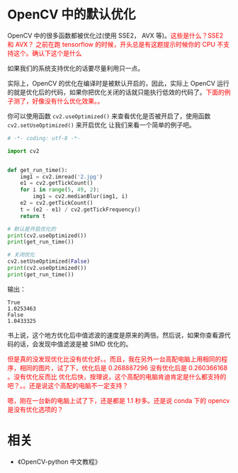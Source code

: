 
# OpenCV 中的默认优化

OpenCV 中的很多函数都被优化过(使用 SSE2， AVX 等)。<span style="color:red;">这些是什么？SSE2 和 AVX？ 之前在跑 tensorflow 的时候，开头总是有这题提示时候你的 CPU 不支持这个。确认下这个是什么</span>

如果我们的系统支持优化的话要尽量利用只一点。

实际上，OpenCV 的优化在编译时是被默认开启的，因此，实际上 OpenCV 运行的就是优化后的代码，如果你把优化关闭的话就只能执行低效的代码了。<span style="color:red;">下面的例子测了，好像没有什么优化效果。。</span>

你可以使用函数 `cv2.useOptimized()` 来查看优化是否被开启了，使用函数 `cv2.setUseOptimized()` 来开启优化 让我们来看一个简单的例子吧。


```python
# -*- coding: utf-8 -*-

import cv2


def get_run_time():
    img1 = cv2.imread('2.jpg')
    e1 = cv2.getTickCount()
    for i in range(5, 49, 2):
        img1 = cv2.medianBlur(img1, i)
    e2 = cv2.getTickCount()
    t = (e2 - e1) / cv2.getTickFrequency()
    return t

# 默认是开启优化的
print(cv2.useOptimized())
print(get_run_time())

# 关闭优化
cv2.setUseOptimized(False)
print(cv2.useOptimized())
print(get_run_time())
```

输出：

```
True
1.0253463
False
1.0433325
```

书上说，这个地方优化后中值滤波的速度是原来的两倍。然后说，如果你查看源代码的话，会发现中值滤波是被 SIMD 优化的。

<span style="color:red;">但是真的没发现优化比没有优化好。。而且，我在另外一台高配电脑上用相同的程序，相同的图片，试了下，优化后是 0.268887296 没有优化后是 0.260366168 。没有优化反而比 优化后快，按理说，这个高配的电脑肯迪肯定是什么都支持的吧？。。还是说这个高配的电脑不一定支持？</span>

<span style="color:red;">嗯，刚在一台新的电脑上试了下，还是都是 1.1 秒多。还是说 conda 下的 opencv 是没有优化选项的？</span>





# 相关

- 《OpenCV-python 中文教程》
